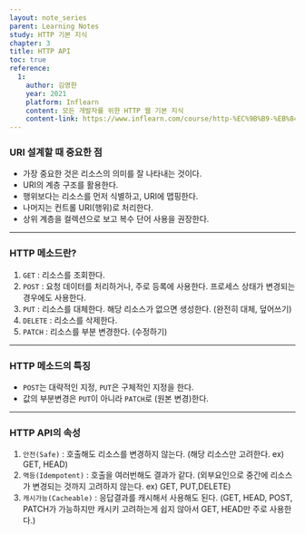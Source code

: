```yaml
---
layout: note_series
parent: Learning Notes
study: HTTP 기본 지식
chapter: 3
title: HTTP API
toc: true
reference:
  1:
    author: 김영한
    year: 2021
    platform: Inflearn
    content: 모든 개발자를 위한 HTTP 웹 기본 지식
    content-link: https://www.inflearn.com/course/http-%EC%9B%B9-%EB%84%A4%ED%8A%B8%EC%9B%8C%ED%81%AC
---
```

### URI 설계할 때 중요한 점

- 가장 중요한 것은 리소스의 의미를 잘 나타내는 것이다.
- URI의 계층 구조를 활용한다.
- 행위보다는 리소스를 먼저 식별하고, URI에 맵핑한다.
- 나머지는 컨트롤 URI(행위)로 처리한다.
- 상위 계층을 컬렉션으로 보고 복수 단어 사용을 권장한다.

---

### HTTP 메소드란?

1. `GET` : 리소스를 조회한다.
2. `POST` : 요청 데이터를 처리하거나, 주로 등록에 사용한다. 프로세스 상태가 변경되는 경우에도 사용한다.
3. `PUT` : 리소스를 대체한다. 해당 리소스가 없으면 생성한다. (완전히 대체, 덮어쓰기)
4. `DELETE` : 리소스를 삭제한다.
5. `PATCH` : 리소스를 부분 변경한다. (수정하기)

---

### HTTP 메소드의 특징

- `POST`는 대략적인 지정, `PUT`은 구체적인 지정을 한다.
- 값의 부분변경은 `PUT`이 아니라 `PATCH`로 (원본 변경)한다.

---

### HTTP API의 속성

1. `안전(Safe)` : 호출해도 리소스를 변경하지 않는다. (해당 리소스만 고려한다. ex) GET, HEAD)
2. `멱등(Idempotent)` : 호출을 여러번해도 결과가 같다. (외부요인으로 중간에 리소스가 변경되는 것까지 고려하지 않는다. ex) GET, PUT,DELETE)
3. `캐시가능(Cacheable)` : 응답결과를 캐시해서 사용해도 된다. (GET, HEAD, POST, PATCH가 가능하지만 캐시키 고려하는게 쉽지 않아서 GET, HEAD만 주로 사용한다.)
